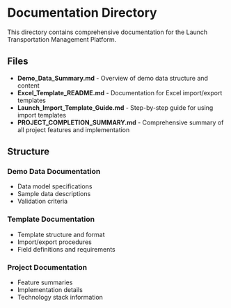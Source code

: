 # Documentation Directory

This directory contains comprehensive documentation for the Launch Transportation Management Platform.

## Files

- **Demo_Data_Summary.md** - Overview of demo data structure and content
- **Excel_Template_README.md** - Documentation for Excel import/export templates
- **Launch_Import_Template_Guide.md** - Step-by-step guide for using import templates
- **PROJECT_COMPLETION_SUMMARY.md** - Comprehensive summary of all project features and implementation

## Structure

### Demo Data Documentation
- Data model specifications
- Sample data descriptions
- Validation criteria

### Template Documentation
- Template structure and format
- Import/export procedures
- Field definitions and requirements

### Project Documentation
- Feature summaries
- Implementation details
- Technology stack information
